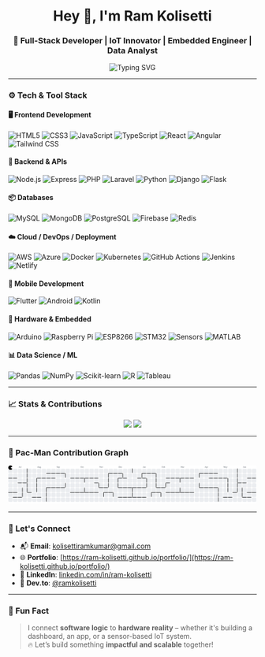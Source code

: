 <h1 align="center">Hey 👋, I'm Ram Kolisetti</h1>
<h3 align="center">🚀 Full-Stack Developer | IoT Innovator | Embedded Engineer | Data Analyst</h3>

<div align="center">
  <img src="https://readme-typing-svg.herokuapp.com?font=Fira+Code&pause=1000&center=true&width=435&lines=Crafting+Tech+Solutions+From+Code+to+Circuits;Building+IoT%2C+Web%2C+and+AI+Systems;Learning+Every+Day+%F0%9F%93%9A" alt="Typing SVG" />
</div>

---

### ⚙️ Tech & Tool Stack

#### 🖥️ Frontend Development
![HTML5](https://img.shields.io/badge/HTML5-%23E34F26.svg?&style=flat&logo=html5&logoColor=white)
![CSS3](https://img.shields.io/badge/CSS3-%231572B6.svg?&style=flat&logo=css3&logoColor=white)
![JavaScript](https://img.shields.io/badge/JavaScript-%23F7DF1E.svg?&style=flat&logo=javascript&logoColor=black)
![TypeScript](https://img.shields.io/badge/TypeScript-%23007ACC.svg?&style=flat&logo=typescript&logoColor=white)
![React](https://img.shields.io/badge/React-%2320232a.svg?&style=flat&logo=react&logoColor=%2361DAFB)
![Angular](https://img.shields.io/badge/Angular-%23DD0031.svg?&style=flat&logo=angular&logoColor=white)
![Tailwind CSS](https://img.shields.io/badge/Tailwind_CSS-%2306B6D4.svg?&style=flat&logo=tailwind-css&logoColor=white)

#### 🧠 Backend & APIs
![Node.js](https://img.shields.io/badge/Node.js-%23339933.svg?&style=flat&logo=node.js&logoColor=white)
![Express](https://img.shields.io/badge/Express.js-%23404d59.svg?&style=flat)
![PHP](https://img.shields.io/badge/PHP-%23777BB4.svg?&style=flat&logo=php&logoColor=white)
![Laravel](https://img.shields.io/badge/Laravel-%23FF2D20.svg?&style=flat&logo=laravel&logoColor=white)
![Python](https://img.shields.io/badge/Python-%233776AB.svg?&style=flat&logo=python&logoColor=white)
![Django](https://img.shields.io/badge/Django-%23092E20.svg?&style=flat&logo=django&logoColor=white)
![Flask](https://img.shields.io/badge/Flask-%23000.svg?&style=flat&logo=flask&logoColor=white)

#### 📦 Databases
![MySQL](https://img.shields.io/badge/MySQL-%234479A1.svg?&style=flat&logo=mysql&logoColor=white)
![MongoDB](https://img.shields.io/badge/MongoDB-%2347A248.svg?&style=flat&logo=mongodb&logoColor=white)
![PostgreSQL](https://img.shields.io/badge/PostgreSQL-%23336791.svg?&style=flat&logo=postgresql&logoColor=white)
![Firebase](https://img.shields.io/badge/Firebase-%23FFCA28.svg?&style=flat&logo=firebase&logoColor=black)
![Redis](https://img.shields.io/badge/Redis-%23DC382D.svg?&style=flat&logo=redis&logoColor=white)

#### ☁️ Cloud / DevOps / Deployment
![AWS](https://img.shields.io/badge/AWS-%23232F3E.svg?&style=flat&logo=amazon-aws&logoColor=white)
![Azure](https://img.shields.io/badge/Microsoft_Azure-0089D6.svg?&style=flat&logo=microsoft-azure&logoColor=white)
![Docker](https://img.shields.io/badge/Docker-%232496ED.svg?&style=flat&logo=docker&logoColor=white)
![Kubernetes](https://img.shields.io/badge/Kubernetes-%23326CE5.svg?&style=flat&logo=kubernetes&logoColor=white)
![GitHub Actions](https://img.shields.io/badge/GitHub_Actions-%232671E5.svg?&style=flat&logo=github-actions&logoColor=white)
![Jenkins](https://img.shields.io/badge/Jenkins-D24939?style=flat&logo=jenkins&logoColor=white)
![Netlify](https://img.shields.io/badge/Netlify-%23000000.svg?&style=flat&logo=netlify&logoColor=white)

#### 📱 Mobile Development
![Flutter](https://img.shields.io/badge/Flutter-%2302569B.svg?&style=flat&logo=flutter&logoColor=white)
![Android](https://img.shields.io/badge/Android-%233DDC84.svg?&style=flat&logo=android&logoColor=white)
![Kotlin](https://img.shields.io/badge/Kotlin-%230095D5.svg?&style=flat&logo=kotlin&logoColor=white)

#### 🔩 Hardware & Embedded
![Arduino](https://img.shields.io/badge/Arduino-%2300979D.svg?&style=flat&logo=arduino&logoColor=white)
![Raspberry Pi](https://img.shields.io/badge/Raspberry%20Pi-A22846?style=flat&logo=raspberry-pi&logoColor=white)
![ESP8266](https://img.shields.io/badge/ESP8266-000000?style=flat&logo=espressif&logoColor=white)
![STM32](https://img.shields.io/badge/STM32-blue?style=flat)
![Sensors](https://img.shields.io/badge/Sensors-Various-orange?style=flat)
![MATLAB](https://img.shields.io/badge/MATLAB-0076A8?style=flat&logo=mathworks&logoColor=white)

#### 📊 Data Science / ML
![Pandas](https://img.shields.io/badge/Pandas-%23150458.svg?&style=flat&logo=pandas&logoColor=white)
![NumPy](https://img.shields.io/badge/Numpy-%23013243.svg?&style=flat&logo=numpy&logoColor=white)
![Scikit-learn](https://img.shields.io/badge/Scikit--Learn-%23F7931E.svg?&style=flat&logo=scikit-learn&logoColor=white)
![R](https://img.shields.io/badge/R-%23276DC3.svg?&style=flat&logo=r&logoColor=white)
![Tableau](https://img.shields.io/badge/Tableau-%23E97627.svg?&style=flat&logo=tableau&logoColor=white)

---

### 📈 Stats & Contributions

<p align="center">
  <img src="https://github-readme-stats.vercel.app/api?username=ram-kolisetti&show_icons=true&theme=tokyonight&count_private=true" width="48%"/>
  <img src="https://streak-stats.demolab.com?user=ram-kolisetti&theme=tokyonight" width="48%"/>
</p>


---

### 👾 Pac-Man Contribution Graph

<picture>
  <source media="(prefers-color-scheme: dark)" srcset="https://raw.githubusercontent.com/Ram-kolisetti/Ram-kolisetti/output/pacman-contribution-graph-dark.svg">
  <source media="(prefers-color-scheme: light)" srcset="https://raw.githubusercontent.com/Ram-kolisetti/Ram-kolisetti/output/pacman-contribution-graph.svg">
  <img alt="Pacman contribution graph" src="https://raw.githubusercontent.com/Ram-kolisetti/Ram-kolisetti/output/pacman-contribution-graph.svg">
</picture>

---

### 🔗 Let's Connect

- 📬 **Email**: kolisettiramkumar@gmail.com  
- 🌐 **Portfolio**: [https://ram-kolisetti.github.io/portfolio/](https://ram-kolisetti.github.io/portfolio/)
- 💼 **LinkedIn**: [linkedin.com/in/ram-kolisetti](https://www.linkedin.com/in/ram-kolisetti)  
- 🧪 **Dev.to**: [@ramkolisetti](#)

---

### 🤖 Fun Fact

> I connect **software logic** to **hardware reality** – whether it's building a dashboard, an app, or a sensor-based IoT system.  
> 🔥 Let’s build something **impactful and scalable** together!
